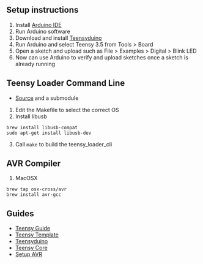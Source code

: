 ## Setup instructions

1. Install [Arduino IDE](https://www.arduino.cc/en/Main/Software)
2. Run Arduino software 
3. Download and install [Teensyduino](https://www.pjrc.com/teensy/td_download.html)
4. Run Arduino and select Teensy 3.5 from Tools > Board
5. Open a sketch and upload such as File > Examples > Digital > Blink LED
6. Now can use Arduino to verify and upload sketches once a sketch is already running

## Teensy Loader Command Line 

* [Source](https://www.pjrc.com/teensy/loader_cli.html) and a submodule

1. Edit the Makefile to select the correct OS
2. Install libusb

~~~
brew install libusb-compat
sudo apt-get install libusb-dev
~~~
3. Call `make` to build the teensy_loader_cli

## AVR Compiler

1. MacOSX

~~~
brew tap osx-cross/avr
brew install avr-gcc
~~~

## Guides

* [Teensy Guide](https://www.pjrc.com/teensy/td_download.html)
* [Teensy Template](https://github.com/apmorton/teensy-template)
* [Teensyduino](https://www.pjrc.com/teensy/td_download.html)
* [Teensy Core](https://github.com/PaulStoffregen/cores)
* [Setup AVR](http://maxembedded.com/2015/06/setting-up-avr-gcc-toolchain-on-linux-and-mac-os-x/)
